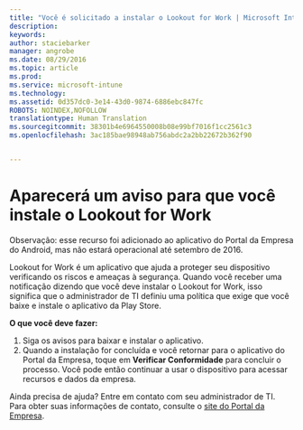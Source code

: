 ```yaml
---
title: "Você é solicitado a instalar o Lookout for Work | Microsoft Intune"
description: 
keywords: 
author: staciebarker
manager: angrobe
ms.date: 08/29/2016
ms.topic: article
ms.prod: 
ms.service: microsoft-intune
ms.technology: 
ms.assetid: 0d357dc0-3e14-43d0-9874-6886ebc847fc
ROBOTS: NOINDEX,NOFOLLOW
translationtype: Human Translation
ms.sourcegitcommit: 38301b4e6964550008b08e99bf7016f1cc2561c3
ms.openlocfilehash: 3ac185bae98948ab756abdc2a2bb22672b362f90


---
```


# Aparecerá um aviso para que você instale o Lookout for Work
Observação: esse recurso foi adicionado ao aplicativo do Portal da Empresa do Android, mas não estará operacional até setembro de 2016.

Lookout for Work é um aplicativo que ajuda a proteger seu dispositivo verificando os riscos e ameaças à segurança. Quando você receber uma notificação dizendo que você deve instalar o Lookout for Work, isso significa que o administrador de TI definiu uma política que exige que você baixe e instale o aplicativo da Play Store.

**O que você deve fazer:**

1.  Siga os avisos para baixar e instalar o aplicativo.
2.  Quando a instalação for concluída e você retornar para o aplicativo do Portal da Empresa, toque em **Verificar Conformidade** para concluir o processo. Você pode então continuar a usar o dispositivo para acessar recursos e dados da empresa.

Ainda precisa de ajuda? Entre em contato com seu administrador de TI. Para obter suas informações de contato, consulte o [site do Portal da Empresa](http://portal.manage.microsoft.com).





<!--HONumber=Aug16_HO5-->


